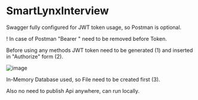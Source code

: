 # SmartLynxInterview

Swagger fully configured for JWT token usage, so Postman is optional.

! In case of Postman "Bearer " need to be removed before Token.

Before using any methods JWT token need to be generated (1) and inserted in "Authorize" form (2).

![image](https://user-images.githubusercontent.com/87911661/208521885-a9d9852e-5846-4611-a5a3-44e6d1cb3953.png)


In-Memory Database used, so File need to be created first (3).

Also no need to publish Api anywhere, can run locally.
